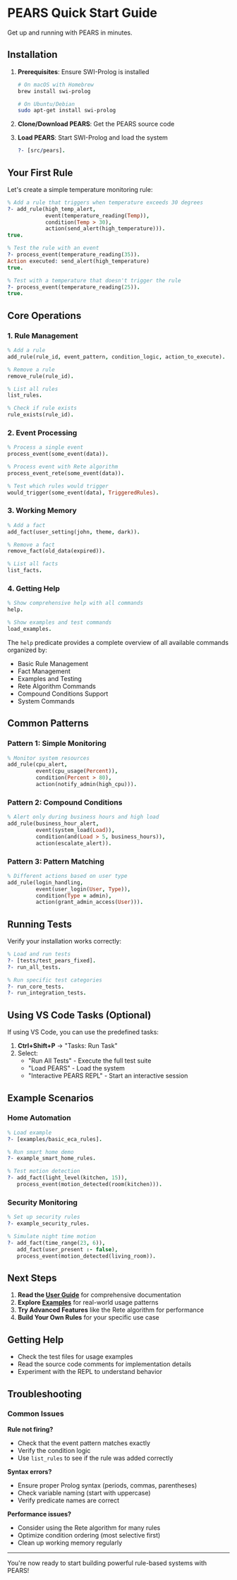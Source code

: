 # PEARS Quick Start Guide

Get up and running with PEARS in minutes.

## Installation

1. **Prerequisites**: Ensure SWI-Prolog is installed
   ```bash
   # On macOS with Homebrew
   brew install swi-prolog
   
   # On Ubuntu/Debian
   sudo apt-get install swi-prolog
   ```

2. **Clone/Download PEARS**: Get the PEARS source code

3. **Load PEARS**: Start SWI-Prolog and load the system
   ```prolog
   ?- [src/pears].
   ```

## Your First Rule

Let's create a simple temperature monitoring rule:

```prolog
% Add a rule that triggers when temperature exceeds 30 degrees
?- add_rule(high_temp_alert,
            event(temperature_reading(Temp)),
            condition(Temp > 30),
            action(send_alert(high_temperature))).
true.

% Test the rule with an event
?- process_event(temperature_reading(35)).
Action executed: send_alert(high_temperature)
true.

% Test with a temperature that doesn't trigger the rule
?- process_event(temperature_reading(25)).
true.
```

## Core Operations

### 1. Rule Management
```prolog
% Add a rule
add_rule(rule_id, event_pattern, condition_logic, action_to_execute).

% Remove a rule
remove_rule(rule_id).

% List all rules
list_rules.

% Check if rule exists
rule_exists(rule_id).
```

### 2. Event Processing
```prolog
% Process a single event
process_event(some_event(data)).

% Process event with Rete algorithm
process_event_rete(some_event(data)).

% Test which rules would trigger
would_trigger(some_event(data), TriggeredRules).
```

### 3. Working Memory
```prolog
% Add a fact
add_fact(user_setting(john, theme, dark)).

% Remove a fact  
remove_fact(old_data(expired)).

% List all facts
list_facts.
```

### 4. Getting Help
```prolog
% Show comprehensive help with all commands
help.

% Show examples and test commands
load_examples.
```

The `help` predicate provides a complete overview of all available commands organized by:
- Basic Rule Management
- Fact Management  
- Examples and Testing
- Rete Algorithm Commands
- Compound Conditions Support
- System Commands

## Common Patterns

### Pattern 1: Simple Monitoring
```prolog
% Monitor system resources
add_rule(cpu_alert,
         event(cpu_usage(Percent)),
         condition(Percent > 80),
         action(notify_admin(high_cpu))).
```

### Pattern 2: Compound Conditions
```prolog
% Alert only during business hours and high load
add_rule(business_hour_alert,
         event(system_load(Load)),
         condition(and(Load > 5, business_hours)),
         action(escalate_alert)).
```

### Pattern 3: Pattern Matching
```prolog
% Different actions based on user type
add_rule(login_handling,
         event(user_login(User, Type)),
         condition(Type = admin),
         action(grant_admin_access(User))).
```

## Running Tests

Verify your installation works correctly:

```prolog
% Load and run tests
?- [tests/test_pears_fixed].
?- run_all_tests.

% Run specific test categories
?- run_core_tests.
?- run_integration_tests.
```

## Using VS Code Tasks (Optional)

If using VS Code, you can use the predefined tasks:

1. **Ctrl+Shift+P** → "Tasks: Run Task"
2. Select:
   - "Run All Tests" - Execute the full test suite
   - "Load PEARS" - Load the system
   - "Interactive PEARS REPL" - Start an interactive session

## Example Scenarios

### Home Automation
```prolog
% Load example
?- [examples/basic_eca_rules].

% Run smart home demo
?- example_smart_home_rules.

% Test motion detection
?- add_fact(light_level(kitchen, 15)),
   process_event(motion_detected(room(kitchen))).
```

### Security Monitoring
```prolog
% Set up security rules
?- example_security_rules.

% Simulate night time motion
?- add_fact(time_range(23, 6)),
   add_fact(user_present :- false),
   process_event(motion_detected(living_room)).
```

## Next Steps

1. **Read the [User Guide](user_guide.md)** for comprehensive documentation
2. **Explore [Examples](../examples/)** for real-world usage patterns  
3. **Try Advanced Features** like the Rete algorithm for performance
4. **Build Your Own Rules** for your specific use case

## Getting Help

- Check the test files for usage examples
- Read the source code comments for implementation details
- Experiment with the REPL to understand behavior

## Troubleshooting

### Common Issues

**Rule not firing?**
- Check that the event pattern matches exactly
- Verify the condition logic
- Use `list_rules` to see if the rule was added correctly

**Syntax errors?**
- Ensure proper Prolog syntax (periods, commas, parentheses)
- Check variable naming (start with uppercase)
- Verify predicate names are correct

**Performance issues?**
- Consider using the Rete algorithm for many rules
- Optimize condition ordering (most selective first)
- Clean up working memory regularly

---

You're now ready to start building powerful rule-based systems with PEARS!
